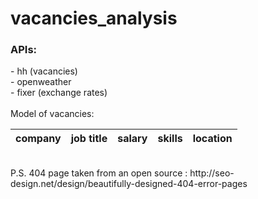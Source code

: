 # vacancies_analysis

<h3>APIs: </h3>
- hh (vacancies) </br>
- openweather </br>
- fixer (exchange rates)</br>
</br>
Model of vacancies: </br>

company | job title | salary | skills  | location |
------ |    ------ |    ----|---------| ---- |
<br>
P.S. 404 page taken from an open source :
http://seo-design.net/design/beautifully-designed-404-error-pages
